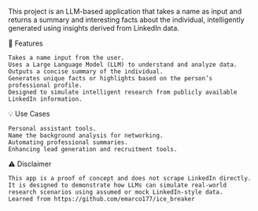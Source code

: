 ﻿This project is an LLM-based application that takes a name as input and returns a summary and interesting facts about the individual, intelligently generated using insights derived from LinkedIn data.

🚀 Features

	Takes a name input from the user.
	Uses a Large Language Model (LLM) to understand and analyze data.
	Outputs a concise summary of the individual.
	Generates unique facts or highlights based on the person’s professional profile.
	Designed to simulate intelligent research from publicly available LinkedIn information.

💡 Use Cases

	Personal assistant tools.
	Name the background analysis for networking.
	Automating professional summaries.
	Enhancing lead generation and recruitment tools.

⚠️ Disclaimer
	
 	This app is a proof of concept and does not scrape LinkedIn directly. It is designed to demonstrate how LLMs can simulate real-world research scenarios using assumed or mock LinkedIn-style data.
  	Learned from https://github.com/emarco177/ice_breaker
 
